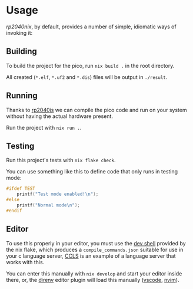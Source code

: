 # Usage
_rp2040nix_, by default, provides a number of simple, idiomatic ways of invoking it:

## Building
To build the project for the pico, run `nix build .` in the root directory.

All created (`*.elf`, `*.uf2` and `*.dis`) files will be output in `./result`.

## Running
Thanks to [rp2040js](https://github.com/wokwi/rp2040js) we can compile the pico code and run on your system without having the actual hardware present.

Run the project with `nix run .`.

## Testing
Run this project's tests with `nix flake check`. 

You can use something like this to define code that only runs in testing mode:
```c
#ifdef TEST
    printf("Test mode enabled!\n");
#else
    printf("Normal mode\n");
#endif
```

## Editor
To use this properly in your editor, you must use the [dev shell](https://nix.dev/tutorials/first-steps/declarative-shell.html) provided by the nix flake, which produces a `compile_commands.json` suitable for use in your c language server, [CCLS](https://github.com/MaskRay/ccls/wiki) is an example of a language server that works with this.

You can enter this manually with `nix develop` and start your editor inside there, or, the [direnv](https://nix.dev/tutorials/first-steps/declarative-shell.html) editor plugin will load this manually ([vscode](https://github.com/direnv/direnv-vscode), [nvim](https://github.com/direnv/direnv.vim)).
